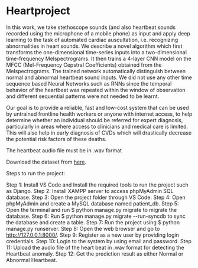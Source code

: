 # Heartproject

In this work, we take stethoscope sounds (and also heartbeat sounds recorded using the microphone of a mobile phone) as input and apply deep learning to the task of automated cardiac auscultation, i.e. recognizing abnormalities in heart sounds. We describe a novel algorithm which first transforms the one-dimensional time-series inputs into a two-dimensional time-frequency Melspectrograms. It then trains a 4-layer CNN model on the MFCC (Mel-Frequency Cepstral Coefficients) obtained from the Melspectrograms. The trained network automatically distinguish between normal and abnormal heartbeat sound inputs. We did not use any other time sequence based Neural Networks such as RNNs since the temporal behavior of the heartbeat was repeated within the window of observation and different sequential patterns were not needed to be learnt.

Our goal is to provide a reliable, fast and low-cost system that can be used by untrained frontline health workers or anyone with internet access, to help determine whether an individual should be referred for expert diagnosis, particularly in areas where access to clinicians and medical care is limited. This will also help in early diagnosis of CVDs which will drastically decrease the potential risk factors of these deaths.

The heartbeat audio file must be in .wav format

Download the dataset from [here](http://www.peterjbentley.com/heartchallenge/index.html).

Steps to run the project:

Step 1: Install VS Code and Install the required tools to run the project such as Django.
Step 2: Install XAMPP server to access phpMyAdmin SQL database.
Step 3: Open the project folder through VS Code.
Step 4: Open phpMyAdmin and create a MySQL database named patient_db.
Step 5: Open the terminal and run $ python manage.py migrate to migrate the database. 
Step 6: Run $ python manage.py migrate --run-syncdb to sync the database and create a table.
Step 7: Run the project using $ python manage.py runserver.
Step 8:  Open the web browser and go to http://127.0.0.1:8000/.
Step 9:  Register as a new user by providing login credentials.
Step 10:  Login to the system by using email and password.
Step 11: Upload the audio file of the heart beat in .wav format for detecting the Heartbeat anomaly.
Step 12: Get the prediction result as either Normal or Abnormal Heartbeat.     

